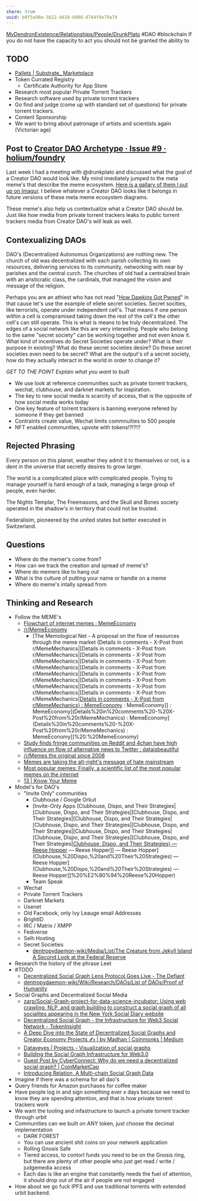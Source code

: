 ```yaml
---
share: true
uuid: b0f5a90a-3b22-4d10-b008-d744f4e79a7d
---
```

[MyDendronExistence/Relationships/People/DrunkPlato](/undefined) #DAO #blockchain 
If you do not have the capacity to act you should not be granted the ability to

## TODO
* [Pallets | Substrate\_ Marketplace](https://marketplace.substrate.io/pallets/)
* Token Currated Registry
	* Certificate Authority for App Store
* Research most popular Private Torrent Trackers
* Research software used by private torrent trackers
* Go find and judge (come up with standard set of questions) for private torrent trackers.
* Content Sponsorship
* We want to bring about patronage of artists and scientists again (Victorian age)
## Post to [Creator DAO Archetype · Issue #9 · holium/foundry](https://github.com/holium/foundry/issues/9)

Last week I had a meeting with @drunkplato and discussed what the goal of a Creator DAO would look like. My mind imediately jumped to the meta meme's that describe the meme ecosystem. [Here is a gallary of them I put up on Imagur](https://imgur.com/a/JkwwvrM). I believe whatever a Creator DAO looks like it belongs in future versions of these meta meme ecosystem diagrams.

These meme's also help us contextualize what a Creator DAO should be. Just like how media from private torrent trackers leaks to public torrent trackers media from Creator DAO's will leak as well.


## Contexualizing DAOs

DAO's (Decentralized Autonomus Organizations) are nothing new. The church of old was decentralized with each parish collecting its own resources, delivering services to its community, networking with near by parishes and the central curch. The churches of old had a centralzied brain with an aristicratic class, the cardinals, that managed the vision and message of the religion. 

Perhaps you are an athiest who has not read "[How Dawkins Got Pwned](https://www.unqualified-reservations.org/2007/09/how-dawkins-got-pwned-part-1/)" in that cause let's use the example of eliete secret societies. Secret socities, like terrorists, operate under independent cell's. That means if one person within a cell is compramised taking down the rest of the cell's the other cell's can still operate. This is what is means to be truly decentralized. The edges of a social network like this are very interesting. People who belong to the same "secret society" can be working together and not even know it. What kind of incentives do Secret Societies operate under? What is their purpose in existing? What do these secret societies desire? Do these secret societies even need to be secret? What are the output's of a secret society, how do they actually interact in the world in order to change it?

*GET TO THE POINT Explain what you want to built*

* We use look at reference communities such as private torrent trackers, wechat, clubhouse, and darknet markets for inspiration.
* The key to new social media is scarcity of access, that is the opposite of how social media works today
* One key feature of torrent trackers is banning everyone refered by someone if they get banned
* Contraints create value, Wechat limits commnuities to 500 people
* NFT enabled communities, upvote with tokens!?!?!?
## Rejected Phrasing

Every person on this planet, weather they admit it to themselves or not, is a dent in the universe that secretly desires to grow larger.

The world is a complicated place with complicated people. Trying to manage yourself is hard enough of a task, managing a large group of people, even harder.

The Nights Templar, The Freemasons, and the Skull and Bones society operated in the shadow's in territory that could not be trusted. 

Federalisim, pioneered by the united states but better executed in Switzerland. 

## Questions
* Where do the memer's come from?
* How can we track the creation and spread of meme's?
* Where do memers like to hang out
* What is the culture of putting your name or handle on a meme
* Where do meme's intally spread from

## Thinking and Research
* Follow the MEME's
	* [Flowchart of internet memes : MemeEconomy](https://old.reddit.com/r/MemeEconomy/comments/87gkcl/flowchart_of_internet_memes/)
	* [/r/MemeEconomy](https://old.reddit.com/r/MemeEconomy/)
		* [The Memological Net - A proposal on the flow of resources through the meme market (Details in comments - X-Post from r/MemeMechanics|[Details in comments - X-Post from r/MemeMechanics|[Details in comments - X-Post from r/MemeMechanics|[Details in comments - X-Post from r/MemeMechanics|[Details in comments - X-Post from r/MemeMechanics|[Details in comments - X-Post from r/MemeMechanics|[Details in comments - X-Post from r/MemeMechanics|[Details in comments - X-Post from r/MemeMechanics|[Details in comments - X-Post from r/MemeMechanics|[Details in comments - X-Post from r/MemeMechanics) : MemeEconomy](/undefined) : MemeEconomy]] : MemeEconomy](Details%20in%20comments%20-%20X-Post%20from%20r/MemeMechanics) : MemeEconomy](Details%20in%20comments%20-%20X-Post%20from%20r/MemeMechanics) : MemeEconomy]]%20:%20MemeEconomy)
	* [Study finds fringe communities on Reddit and 4chan have high influence on flow of alternative news to Twitter : dataisbeautiful](https://old.reddit.com/r/dataisbeautiful/comments/7aro5x/study_finds_fringe_communities_on_reddit_and/)
	* [/r/Memes the original since 2008](https://old.reddit.com/r/memes/)
	* [Memes are taking the alt-right's message of hate mainstream](https://theconversation.com/memes-are-taking-the-alt-rights-message-of-hate-mainstream-108196)
	* [Most popular memes: Finally, a scientific list of the most popular memes on the internet](https://qz.com/1296094/most-popular-memes-finally-a-scientific-list-of-the-most-popular-memes-on-the-internet)
	* [13 | Know Your Meme](https://knowyourmeme.com/photos/2417445)
* Model's for DAO's
	* "Invite Only" communities
		* Clubhouse / Google Orkut
		* [Invite-Only Apps (Clubhouse, Dispo, and Their Strategies|[Clubhouse, Dispo, and Their Strategies|[Clubhouse, Dispo, and Their Strategies|[Clubhouse, Dispo, and Their Strategies|[Clubhouse, Dispo, and Their Strategies|[Clubhouse, Dispo, and Their Strategies|[Clubhouse, Dispo, and Their Strategies|[Clubhouse, Dispo, and Their Strategies|[Clubhouse, Dispo, and Their Strategies|[Clubhouse, Dispo, and Their Strategies) — Reese Hopper](/undefined) — Reese Hopper]] — Reese Hopper](Clubhouse,%20Dispo,%20and%20Their%20Strategies) — Reese Hopper](Clubhouse,%20Dispo,%20and%20Their%20Strategies) — Reese Hopper]]%20%E2%80%94%20Reese%20Hopper)
		* Team Speak
	* Wechat
	* Private Torrent Trackers
	* Darknet Markets
	* Usenet
	* Old Facebook, only Ivy Leauge email Addresses
	* BrightID
	* IRC / Matrix / XMPP
	* Fediverse
	* Selh Hosting
	* Secret Societies
		* [dentropydaemon-wiki/Media/List/The Creature from Jekyll Island A Second Look at the Federal Reserve](/undefined)
* Research the history of the phrase Leet
* #TODO 
	* [Decentralized Social Graph Lens Protocol Goes Live - The Defiant](https://thedefiant.io/lens-web3-social-graph-live)
	* [dentropydaemon-wiki/Wiki/Research/DAOs/List of DAOs/Proof of Humanity](/undefined)
* Social Graphs and Decentralized Social Media
	* [zarp/Social-Graph-project-for-data-science-incubator: Using web crawling, NLP, and graph building to construct a social graph of all socialites appearing in the New York Social Diary website](https://github.com/zarp/Social-Graph-project-for-data-science-incubator)
	* [Decentralized Social Graph - the Infrastructure for Web3 Social Network - TokenInsight](https://tokeninsight.com/en/research/analysts-pick/decentralized-social-graph-the-infrastructure-for-web3-social-network)
	* [A Deep Dive into the State of Decentralized Social Graphs and Creator Economy Projects ✍️ | by Madhan | Coinmonks | Medium](https://medium.com/coinmonks/a-deep-dive-into-the-state-of-decentralized-social-graphs-and-creator-economy-projects-%EF%B8%8F-d6163f028707)
	* [Dataveyes | Projects - Visualization of social graphs](https://dataveyes.com/en/projects/bloom-outil-saas/)
	* [Building the Social Graph Infrastructure for Web3.0](https://blog.ceramic.network/building-the-social-graph-infrastructure-for-web3-0/)
	* [Guest Post by CyberConnect: Why do we need a decentralized social graph? | CoinMarketCap](https://coinmarketcap.com/community/articles/30819)
	* [Introducing Relation, A Multi-chain Social Graph Data](https://www.globenewswire.com/en/news-release/2022/04/11/2420336/0/en/Introducing-Relation-A-Multi-chain-Social-Graph-Data-Explorer-On-Web3.html)
* Imagine if there was a schema for all dao's
* Query friends for Amazon purchases for coffee maker
* Have people log in and sign something ever x days because we need to know they are spending attention, and that is how private torrent trackers work
* We want the tooling and infastructure to launch a private torrent tracker through urbit
* Communities can we built on ANY token, just choose the decimal implementation
	* DARK FOREST
	* You can use ancient shit coins on your network application
	* Rolling Gnosis Safe
	* Tiered access, to contorl funds you need to be on the Gnosis ring, but there are plenty of other people who just get read / write / judgemedia access
	* Each dao is like an engine that constantly needs the fuel of attention, it should drop out of the air if people are not engaged
* How about we go fuck IPFS and use traditional torrents with extended urbit backend.

